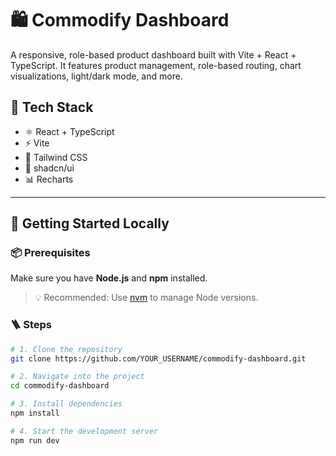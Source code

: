# 🛍️ Commodify Dashboard

A responsive, role-based product dashboard built with Vite + React + TypeScript. It features product management, role-based routing, chart visualizations, light/dark mode, and more.

## 🔧 Tech Stack

- ⚛️ React + TypeScript
- ⚡ Vite
- 🎨 Tailwind CSS
- 🧩 shadcn/ui
- 📊 Recharts

---

## 🚀 Getting Started Locally

### 📦 Prerequisites

Make sure you have **Node.js** and **npm** installed.

> 💡 Recommended: Use [nvm](https://github.com/nvm-sh/nvm) to manage Node versions.

### 🪜 Steps

```bash
# 1. Clone the repository
git clone https://github.com/YOUR_USERNAME/commodify-dashboard.git

# 2. Navigate into the project
cd commodify-dashboard

# 3. Install dependencies
npm install

# 4. Start the development server
npm run dev
